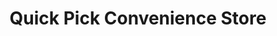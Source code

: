 ---
title: "Quick Pick Convenience Store"
url: /atlanta/quick-pick-convenience-store/
shop: Lebensmittel
---